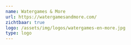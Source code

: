 ```yaml
---
name: Watergames & More
url: https://watergamesandmore.com/
zichtbaar: true
logo: /assets/img/logos/watergames-en-more.jpg
type: logo
---
```

